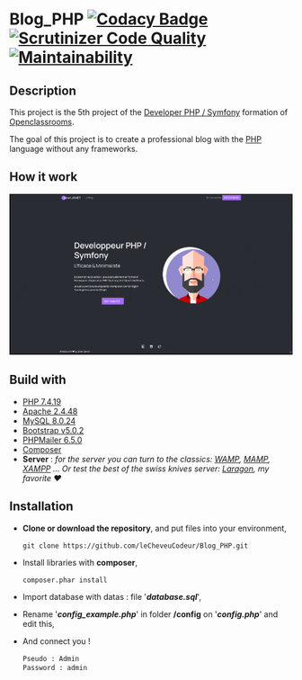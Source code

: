 # Blog_PHP  [![Codacy Badge](https://app.codacy.com/project/badge/Grade/522fec0f67e64c7197e4c2cb6709d631)](https://www.codacy.com/gh/leCheveuCodeur/Blog_PHP/dashboard?utm_source=github.com&utm_medium=referral&utm_content=leCheveuCodeur/Blog_PHP&utm_campaign=Badge_Grade) [![Scrutinizer Code Quality](https://scrutinizer-ci.com/g/leCheveuCodeur/Blog_PHP/badges/quality-score.png?b=main)](https://scrutinizer-ci.com/g/leCheveuCodeur/Blog_PHP/?branch=main) [![Maintainability](https://api.codeclimate.com/v1/badges/79c794bfacdb05123fbe/maintainability)](https://codeclimate.com/github/leCheveuCodeur/Blog_PHP/maintainability)

## Description

This project is the 5th project of the [Developer PHP / Symfony](https://openclassrooms.com/fr/paths/59-developpeur-dapplication-php-symfony) formation of [Openclassrooms](https://openclassrooms.com/).

The goal of this project is to create a professional blog with the [PHP](https://www.php.net/manual/en/intro-whatis.php) language without any frameworks.

## How it work

![Blog_PHP](Blog_PHP.gif)

## Build with

* [PHP 7.4.19](https://www.php.net/releases/index.php)
* [Apache 2.4.48](https://www.apachelounge.com/download/VC15/)
* [MySQL 8.0.24](https://downloads.mysql.com/archives/installer/)
* [Bootstrap v5.0.2](https://getbootstrap.com/)
* [PHPMailer 6.5.0](https://packagist.org/packages/phpmailer/phpmailer)
* [Composer](https://getcomposer.org/download/)
* **Server** : *for the server you can turn to the classics: [WAMP](https://www.wampserver.com/), [MAMP](https://www.mamp.info/en/downloads/), [XAMPP](https://www.apachefriends.org/fr/index.html) ...
  Or test the best of the swiss knives server: [Laragon](https://laragon.org/), my favorite ❤️*

## Installation

* **Clone or download the repository**, and put files into your environment,

  ```
  git clone https://github.com/leCheveuCodeur/Blog_PHP.git
  ```
* Install libraries with **composer**,

  ```
  composer.phar install
  ```
* Import database with datas : file '***database.sql***',
* Rename '***config_example.php***' in folder **/config** on '***config.php***' and edit this,
* And connect you !

  ```
  Pseudo : Admin
  Password : admin
  ```

